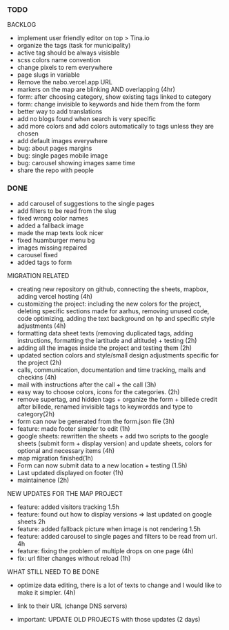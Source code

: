 ### TODO

BACKLOG

- implement user friendly editor on top > Tina.io
- organize the tags (task for municipality)
- active tag should be always visisble
- scss colors name convention
- change pixels to rem everywhere
- page slugs in variable
- Remove the nabo.vercel.app URL
- markers on the map are blinking AND overlapping (4hr)
- form: after choosing category, show existing tags linked to category
- form: change invisible to keywords and hide them from the form
- better way to add translations
- add no blogs found when search is very specific
- add more colors and add colors automatically to tags unless they are chosen
- add default images everywhere
- bug: about pages margins
- bug: single pages mobile image
- bug: carousel showing images same time
- share the repo with people

### DONE

- add carousel of suggestions to the single pages
- add filters to be read from the slug
- fixed wrong color names
- added a fallback image
- made the map texts look nicer
- fixed huamburger menu bg
- images missing repaired
- carousel fixed
- added tags to form

MIGRATION RELATED

- creating new repository on github, connecting the sheets, mapbox, adding vercel hosting (4h)
- customizing the project: including the new colors for the project, deleting specific sections made for aarhus, removing unused code, code optimizing, adding the text background on hp and specific style adjustments (4h)
- formatting data sheet texts (removing duplicated tags, adding instructions, formatting the lartitude and altitude) + testing (2h)
- adding all the images inside the project and testing them (2h)
- updated section colors and style/small design adjustments specific for the project (2h)
- calls, communication, documentation and time tracking, mails and checkins (4h)
- mail with instructions after the call + the call (3h)
- easy way to choose colors, icons for the categories. (2h)
- remove supertag, and hidden tags + organize the form + billede credit after billede, renamed invisible tags to keywordds and type to category(2h)
- form can now be generated from the form.json file (3h)
- feature: made footer simpler to edit (1h)
- google sheets: rewritten the sheets + add two scripts to the google sheets (submit form + display version) and update sheets, colors for optional and necessary items (4h)
- map migration finished(1h)
- Form can now submit data to a new location + testing (1.5h)
- Last updated displayed on footer (1h)
- maintainence (2h)

NEW UPDATES FOR THE MAP PROJECT

- feature: added visitors tracking 1.5h
- feature: found out how to display versions => last updated on google sheets 2h
- feature: added fallback picture when image is not rendering 1.5h
- feature: added carousel to single pages and filters to be read from url. 4h
- feature: fixing the problem of multiple drops on one page (4h)
- fix: url filter changes without reload (1h)

WHAT STILL NEED TO BE DONE

- optimize data editing, there is a lot of texts to change and I would like to make it simpler. (4h)
- link to their URL (change DNS servers)

- important: UPDATE OLD PROJECTS with those updates (2 days)
